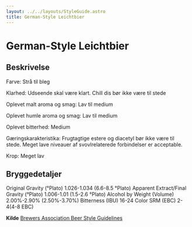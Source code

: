 ```yaml
---
layout: ../../layouts/StyleGuide.astro
title: German-Style Leichtbier
---
```

# German-Style Leichtbier

## Beskrivelse
Farve: Strå til bleg

Klarhed: Udseende skal være klart. Chill dis bør ikke være til stede

Oplevet malt aroma og smag: Lav til medium

Oplevet humle aroma og smag: Lav til medium

Oplevet bitterhed: Medium

Gæringskarakteristika: Frugtagtige estere og diacetyl bør ikke være til stede. Meget lave niveauer af svovlrelaterede forbindelser er acceptable.

Krop: Meget lav




## Bryggedetaljer
Original Gravity (°Plato) 1.026-1.034 (6.6-8.5 °Plato)
Apparent Extract/Final Gravity (°Plato) 1.006-1.01 (1.5-2.6 °Plato)
Alcohol by Weight (Volume) 2.00%-2.90% (2.50%-3.70%)
Bitterness (IBU) 16-24
Color SRM (EBC) 2-4(4-8 EBC)					



**Kilde**
[Brewers Association Beer Style Guidelines](https://www.brewersassociation.org/)

